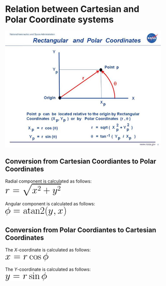 # Relation between Cartesian and Polar Coordinate systems

![Relation](../images/coords.jpg)

## Conversion from Cartesian Coordiantes to Polar Coordinates

Radial component is calculated as follows:
<br>
![R](../images/r.png)

Angular component is calculated as follows:
<br>
![Phi](../images/Phi.png)

## Conversion from Polar Coordiantes to Cartesian Coordinates

The _X_-coordinate is calculated as follows:
<br>
![x](../images/x.png)

The _Y_-coordinate is calculated as follows:
<br>
![y](../images/y.png)
